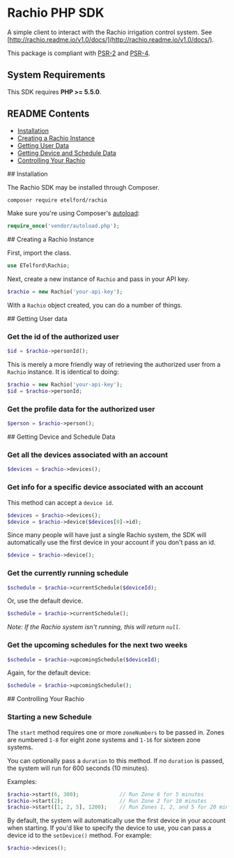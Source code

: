 # Rachio PHP SDK

A simple client to interact with the Rachio irrigation control system. See 
[http://rachio.readme.io/v1.0/docs/](http://rachio.readme.io/v1.0/docs/).

This package is compliant with [PSR-2] and [PSR-4].

[PSR-2]: https://github.com/php-fig/fig-standards/blob/master/accepted/PSR-2-coding-style-guide.md
[PSR-4]: https://github.com/php-fig/fig-standards/blob/master/accepted/PSR-4-autoloader.md

## System Requirements


This SDK requires **PHP >= 5.5.0**.

## README Contents


* [Installation](#install)
* [Creating a Rachio Instance](#start)
* [Getting User Data](#user-data)
* [Getting Device and Schedule Data](#device-schedule-data)
* [Controlling Your Rachio](#controlling)


<a name="install"/>
## Installation

The Rachio SDK may be installed through Composer.

```bash
composer require etelford/rachio
```

Make sure you're using Composer's [autoload](https://getcomposer.org/doc/00-intro.md#autoloading):

```php
require_once('vendor/autoload.php');
```

<a name="start">
## Creating a Rachio Instance

First, import the class.

```php
use ETelford\Rachio;
```

Next, create a new instance of `Rachio` and pass in your API key.

```php
$rachio = new Rachio('your-api-key');
```

With a `Rachio` object created, you can do a number of things.


<a name="user-data">
## Getting User data

### Get the id of the authorized user

```php
$id = $rachio->personId();
```

This is merely a more friendly way of retrieving the authorized user from a
`Rachio` instance. It is identical to doing:

```php
$rachio = new Rachio('your-api-key');
$id = $rachio->personId;
```

### Get the profile data for the authorized user

```php
$person = $rachio->person();
```

<a name="device-schedule-data">
## Getting Device and Schedule Data

### Get all the devices associated with an account

```php
$devices = $rachio->devices();
```

### Get info for a specific device associated with an account

This method can accept a `device id`.

```php
$devices = $rachio->devices();
$device = $rachio->device($devices[0]->id);
```

Since many people will have just a single Rachio system, the SDK will automatically use the first device in your account if you don't pass an id.

```php
$device = $rachio->device();
```

### Get the currently running schedule

```php
$schedule = $rachio->currentSchedule($deviceId);
```

Or, use the default device.

```php
$schedule = $rachio->currentSchedule();
```

_Note: If the Rachio system isn't running, this will return `null`._

### Get the upcoming schedules for the next two weeks

```php
$schedule = $rachio->upcomingSchedule($deviceId);
```

Again, for the default device: 

```php
$schedule = $rachio->upcomingSchedule();
```

<a name="controlling">
## Controlling Your Rachio

### Starting a new Schedule

The `start` method requires one or more `zoneNumbers` to be passed in. Zones
are numbered `1-8` for eight zone systems and `1-16` for sixteen zone systems.

You can optionally pass a `duration` to this method. If no `duration` is
passed, the system will run for 600 seconds (10 minutes).

Examples:

```php
$rachio->start(6, 300);             // Run Zone 6 for 5 minutes
$rachio->start(2);                  // Run Zone 2 for 10 minutes
$rachio->start([1, 2, 5], 1200);    // Run Zones 1, 2, and 5 for 20 minutes
```

By default, the system will automatically use the first device in your account
when starting. If you'd like to specify the device to use, you can pass a 
device id to the `setDevice()` method. For example:

```php
$rachio->devices();
```